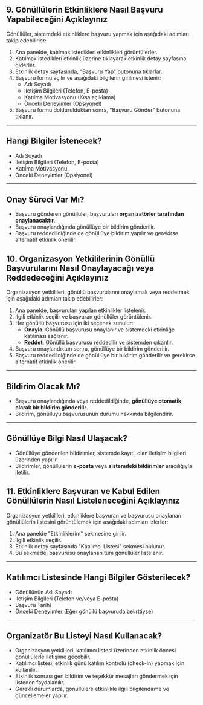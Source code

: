## 9. Gönüllülerin Etkinliklere Nasıl Başvuru Yapabileceğini Açıklayınız

Gönüllüler, sistemdeki etkinliklere başvuru yapmak için aşağıdaki adımları takip edebilirler:

1. Ana panelde, katılmak istedikleri etkinlikleri görüntülerler.
2. Katılmak istedikleri etkinlik üzerine tıklayarak etkinlik detay sayfasına giderler.
3. Etkinlik detay sayfasında, "Başvuru Yap" butonuna tıklarlar.
4. Başvuru formu açılır ve aşağıdaki bilgilerin girilmesi istenir:
   - Adı Soyadı
   - İletişim Bilgileri (Telefon, E-posta)
   - Katılma Motivasyonu (Kısa açıklama)
   - Önceki Deneyimler (Opsiyonel)
5. Başvuru formu doldurulduktan sonra, "Başvuru Gönder" butonuna tıklanır.

---

## Hangi Bilgiler İstenecek?
- Adı Soyadı
- İletişim Bilgileri (Telefon, E-posta)
- Katılma Motivasyonu
- Önceki Deneyimler (Opsiyonel)

---

## Onay Süreci Var Mı?
- Başvuru gönderen gönüllüler, başvuruları **organizatörler tarafından onaylanacaktır**.
- Başvuru onaylandığında gönüllüye bir bildirim gönderilir.
- Başvuru reddedildiğinde de gönüllüye bildirim yapılır ve gerekirse alternatif etkinlik önerilir.

## 10. Organizasyon Yetkililerinin Gönüllü Başvurularını Nasıl Onaylayacağı veya Reddedeceğini Açıklayınız

Organizasyon yetkilileri, gönüllü başvurularını onaylamak veya reddetmek için aşağıdaki adımları takip edebilirler:

1. Ana panelde, başvuruları yapılan etkinlikler listelenir.
2. İlgili etkinlik seçilir ve başvuran gönüllüler görüntülenir.
3. Her gönüllü başvurusu için iki seçenek sunulur:
   - **Onayla**: Gönüllü başvurusu onaylanır ve sistemdeki etkinliğe katılması sağlanır.
   - **Reddet**: Gönüllü başvurusu reddedilir ve sistemden çıkarılır.
4. Başvuru onaylandıktan sonra, gönüllüye bir bildirim gönderilir.
5. Başvuru reddedildiğinde de gönüllüye bir bildirim gönderilir ve gerekirse alternatif etkinlik önerilir.

---

## Bildirim Olacak Mı?
- Başvuru onaylandığında veya reddedildiğinde, **gönüllüye otomatik olarak bir bildirim gönderilir**.
- Bildirim, gönüllüyü başvurusunun durumu hakkında bilgilendirir.

---

## Gönüllüye Bilgi Nasıl Ulaşacak?
- Gönüllüye gönderilen bildirimler, sistemde kayıtlı olan iletişim bilgileri üzerinden yapılır.
- Bildirimler, gönüllülerin **e-posta** veya **sistemdeki bildirimler** aracılığıyla iletilir.

## 11. Etkinliklere Başvuran ve Kabul Edilen Gönüllülerin Nasıl Listeleneceğini Açıklayınız

Organizasyon yetkilileri, etkinliklere başvuran ve başvurusu onaylanan gönüllülerin listesini görüntülemek için aşağıdaki adımları izlerler:

1. Ana panelde "Etkinliklerim" sekmesine girilir.
2. İlgili etkinlik seçilir.
3. Etkinlik detay sayfasında "Katılımcı Listesi" sekmesi bulunur.
4. Bu sekmede, başvurusu onaylanan tüm gönüllüler listelenir.

---

## Katılımcı Listesinde Hangi Bilgiler Gösterilecek?
- Gönüllünün Adı Soyadı
- İletişim Bilgileri (Telefon ve/veya E-posta)
- Başvuru Tarihi
- Önceki Deneyimler (Eğer gönüllü başvuruda belirttiyse)

---

## Organizatör Bu Listeyi Nasıl Kullanacak?
- Organizasyon yetkilileri, katılımcı listesi üzerinden etkinlik öncesi gönüllülerle iletişime geçebilir.
- Katılımcı listesi, etkinlik günü katılım kontrolü (check-in) yapmak için kullanılır.
- Etkinlik sonrası geri bildirim ve teşekkür mesajları göndermek için listeden faydalanılır.
- Gerekli durumlarda, gönüllülere etkinlikle ilgili bilgilendirme ve güncellemeler yapılır.

